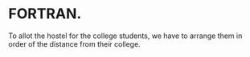 # FORTRAN.

To allot the hostel for the college students, we have to arrange them in order of the distance from their college.
